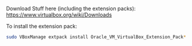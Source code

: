 Download Stuff here (including the extension packs): https://www.virtualbox.org/wiki/Downloads

To install the extension pack:

```bash
sudo VBoxManage extpack install Oracle_VM_VirtualBox_Extension_Pack*
```
